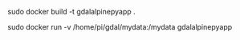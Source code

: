 sudo docker build -t gdalalpinepyapp .

sudo docker run -v /home/pi/gdal/mydata:/mydata gdalalpinepyapp
